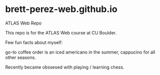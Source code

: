 # brett-perez-web.github.io
ATLAS Web Repo

This repo is for the ATLAS Web course at CU Boulder.

Few fun facts about myself:

go-to coffee order is an iced americano in the summer, cappucino for all other seasons.

Recently became obssesed with playing / learning chess.
